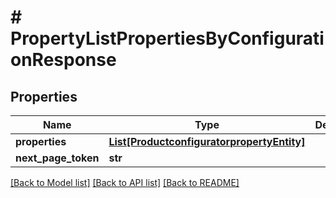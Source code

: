 # # PropertyListPropertiesByConfigurationResponse


## Properties 


Name | Type | Description | Notes
------------ | ------------- | ------------- | -------------
**properties**| [**List[ProductconfiguratorpropertyEntity]**](ProductconfiguratorpropertyEntity.md) |   | [optional]
**next_page_token**| **str** |   | [optional]


[[Back to Model list]](../../README.md#models) [[Back to API list]](../../README.md#endpoints) [[Back to README]](../../README.md)

